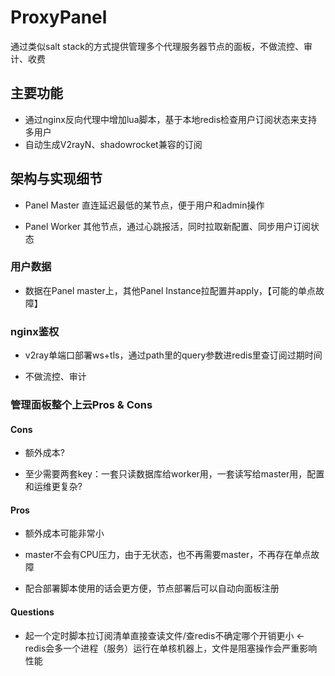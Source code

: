 # ProxyPanel

通过类似salt stack的方式提供管理多个代理服务器节点的面板，不做流控、审计、收费

## 主要功能

- 通过nginx反向代理中增加lua脚本，基于本地redis检查用户订阅状态来支持多用户
- 自动生成V2rayN、shadowrocket兼容的订阅

## 架构与实现细节

- Panel Master
直连延迟最低的某节点，便于用户和admin操作

- Panel Worker
其他节点，通过心跳报活，同时拉取新配置、同步用户订阅状态

### 用户数据

- 数据在Panel master上，其他Panel Instance拉配置并apply，【可能的单点故障】

### nginx鉴权

- v2ray单端口部署ws+tls，通过path里的query参数进redis里查订阅过期时间

- 不做流控、审计

### 管理面板整个上云Pros & Cons

#### Cons

- 额外成本?

- 至少需要两套key：一套只读数据库给worker用，一套读写给master用，配置和运维更复杂?

#### Pros

- 额外成本可能非常小

- master不会有CPU压力，由于无状态，也不再需要master，不再存在单点故障

- 配合部署脚本使用的话会更方便，节点部署后可以自动向面板注册

#### Questions

- 起一个定时脚本拉订阅清单直接查读文件/查redis不确定哪个开销更小 <- redis会多一个进程（服务）运行在单核机器上，文件是阻塞操作会严重影响性能
